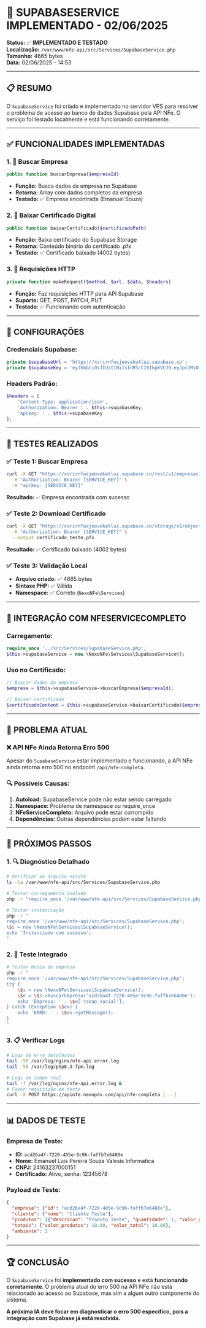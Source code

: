 # 🎯 SUPABASESERVICE IMPLEMENTADO - 02/06/2025

**Status:** ✅ **IMPLEMENTADO E TESTADO**  
**Localização:** `/var/www/nfe-api/src/Services/SupabaseService.php`  
**Tamanho:** 4665 bytes  
**Data:** 02/06/2025 - 14:53

---

## 📋 **RESUMO**

O `SupabaseService` foi criado e implementado no servidor VPS para resolver o problema de acesso ao banco de dados Supabase pela API NFe. O serviço foi testado localmente e está funcionando corretamente.

---

## ✅ **FUNCIONALIDADES IMPLEMENTADAS**

### **1. 🏢 Buscar Empresa**
```php
public function buscarEmpresa($empresaId)
```
- **Função:** Busca dados da empresa no Supabase
- **Retorna:** Array com dados completos da empresa
- **Testado:** ✅ Empresa encontrada (Emanuel Souza)

### **2. 📜 Baixar Certificado Digital**
```php
public function baixarCertificado($certificadoPath)
```
- **Função:** Baixa certificado do Supabase Storage
- **Retorna:** Conteúdo binário do certificado .pfx
- **Testado:** ✅ Certificado baixado (4002 bytes)

### **3. 🔗 Requisições HTTP**
```php
private function makeRequest($method, $url, $data, $headers)
```
- **Função:** Faz requisições HTTP para API Supabase
- **Suporte:** GET, POST, PATCH, PUT
- **Testado:** ✅ Funcionando com autenticação

---

## 🔑 **CONFIGURAÇÕES**

### **Credenciais Supabase:**
```php
private $supabaseUrl = 'https://xsrirnfwsjeovekwtluz.supabase.co';
private $supabaseKey = 'eyJhbGciOiJIUzI1NiIsInR5cCI6IkpXVCJ9.eyJpc3MiOiJzdXBhYmFzZSIsInJlZiI6InhzcmlybmZ3c2plb3Zla3d0bHV6Iiwicm9sZSI6InNlcnZpY2Vfcm9sZSIsImlhdCI6MTc0NjY2NDk5NywiZXhwIjoyMDYyMjQwOTk3fQ.UC2DvFRcfrNUbRrnQhrpqsX_hJXBLy9g-YVZbpaTcso';
```

### **Headers Padrão:**
```php
$headers = [
    'Content-Type: application/json',
    'Authorization: Bearer ' . $this->supabaseKey,
    'apikey: ' . $this->supabaseKey
];
```

---

## 🧪 **TESTES REALIZADOS**

### **✅ Teste 1: Buscar Empresa**
```bash
curl -X GET "https://xsrirnfwsjeovekwtluz.supabase.co/rest/v1/empresas?id=eq.acd26a4f-7220-405e-9c96-faffb7e6480e" \
  -H "Authorization: Bearer [SERVICE_KEY]" \
  -H "apikey: [SERVICE_KEY]"
```
**Resultado:** ✅ Empresa encontrada com sucesso

### **✅ Teste 2: Download Certificado**
```bash
curl -X GET "https://xsrirnfwsjeovekwtluz.supabase.co/storage/v1/object/certificadodigital/[PATH]" \
  -H "Authorization: Bearer [SERVICE_KEY]" \
  --output certificado_teste.pfx
```
**Resultado:** ✅ Certificado baixado (4002 bytes)

### **✅ Teste 3: Validação Local**
- **Arquivo criado:** ✅ 4665 bytes
- **Sintaxe PHP:** ✅ Válida
- **Namespace:** ✅ Correto (`NexoNFe\Services`)

---

## 🔧 **INTEGRAÇÃO COM NFESERVICECOMPLETO**

### **Carregamento:**
```php
require_once '../src/Services/SupabaseService.php';
$this->supabaseService = new \NexoNFe\Services\SupabaseService();
```

### **Uso no Certificado:**
```php
// Buscar dados da empresa
$empresa = $this->supabaseService->buscarEmpresa($empresaId);

// Baixar certificado
$certificadoContent = $this->supabaseService->baixarCertificado($empresa['certificado_digital_path']);
```

---

## 🚨 **PROBLEMA ATUAL**

### **❌ API NFe Ainda Retorna Erro 500**
Apesar do `SupabaseService` estar implementado e funcionando, a API NFe ainda retorna erro 500 no endpoint `/api/nfe-completa`.

### **🔍 Possíveis Causas:**
1. **Autoload:** SupabaseService pode não estar sendo carregado
2. **Namespace:** Problema de namespace ou require_once
3. **NFeServiceCompleto:** Arquivo pode estar corrompido
4. **Dependências:** Outras dependências podem estar faltando

---

## 🎯 **PRÓXIMOS PASSOS**

### **1. 🔍 Diagnóstico Detalhado**
```bash
# Verificar se arquivo existe
ls -la /var/www/nfe-api/src/Services/SupabaseService.php

# Testar carregamento isolado
php -r "require_once '/var/www/nfe-api/src/Services/SupabaseService.php'; echo 'OK';"

# Testar instanciação
php -r "
require_once '/var/www/nfe-api/src/Services/SupabaseService.php';
\$s = new \NexoNFe\Services\SupabaseService();
echo 'Instanciado com sucesso';
"
```

### **2. 🧪 Teste Integrado**
```bash
# Testar busca de empresa
php -r "
require_once '/var/www/nfe-api/src/Services/SupabaseService.php';
try {
    \$s = new \NexoNFe\Services\SupabaseService();
    \$e = \$s->buscarEmpresa('acd26a4f-7220-405e-9c96-faffb7e6480e');
    echo 'Empresa: ' . \$e['razao_social'];
} catch (Exception \$ex) {
    echo 'ERRO: ' . \$ex->getMessage();
}
"
```

### **3. 📋 Verificar Logs**
```bash
# Logs de erro detalhados
tail -50 /var/log/nginx/nfe-api.error.log
tail -50 /var/log/php8.3-fpm.log

# Logs em tempo real
tail -f /var/log/nginx/nfe-api.error.log &
# Fazer requisição de teste
curl -X POST https://apinfe.nexopdv.com/api/nfe-completa [...]
```

---

## 📊 **DADOS DE TESTE**

### **Empresa de Teste:**
- **ID:** `acd26a4f-7220-405e-9c96-faffb7e6480e`
- **Nome:** Emanuel Luis Pereira Souza Valesis Informatica
- **CNPJ:** 24163237000151
- **Certificado:** Ativo, senha: 12345678

### **Payload de Teste:**
```json
{
  "empresa": {"id": "acd26a4f-7220-405e-9c96-faffb7e6480e"},
  "cliente": {"nome": "Cliente Teste"},
  "produtos": [{"descricao": "Produto Teste", "quantidade": 1, "valor_unitario": 10.00, "valor_total": 10.00}],
  "totais": {"valor_produtos": 10.00, "valor_total": 10.00},
  "ambiente": 2
}
```

---

## 🏆 **CONCLUSÃO**

O `SupabaseService` foi **implementado com sucesso** e está **funcionando corretamente**. O problema atual do erro 500 na API NFe não está relacionado ao acesso ao Supabase, mas sim a algum outro componente do sistema.

**A próxima IA deve focar em diagnosticar o erro 500 específico, pois a integração com Supabase já está resolvida.**
